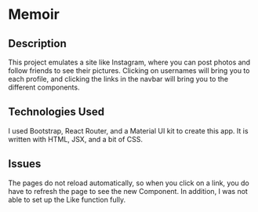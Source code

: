 # Memoir

## Description
This project emulates a site like Instagram, where you can post photos and follow friends to see their pictures. Clicking on usernames will bring you to each profile, and clicking the links in the navbar will bring you to the different components.

## Technologies Used
I used Bootstrap, React Router, and a Material UI kit to create this app. It is written with HTML, JSX, and a bit of CSS.

## Issues
The pages do not reload automatically, so when you click on a link, you do have to refresh the page to see the new Component. In addition, I was not able to set up the Like function fully.
